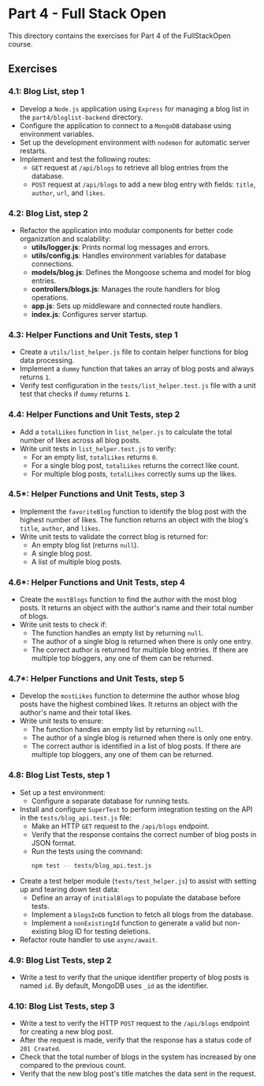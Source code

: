 # Part 4 - Full Stack Open

This directory contains the exercises for Part 4 of the FullStackOpen course.

## Exercises

### 4.1: Blog List, step 1
- Develop a `Node.js` application using `Express` for managing a blog list in the `part4/bloglist-backend` directory.
- Configure the application to connect to a `MongoDB` database using environment variables.
- Set up the development environment with `nodemon` for automatic server restarts.
- Implement and test the following routes:
  - `GET` request at `/api/blogs` to retrieve all blog entries from the database.
  - `POST` request at `/api/blogs` to add a new blog entry with fields: `title`, `author`, `url`, and `likes`.

### 4.2: Blog List, step 2
- Refactor the application into modular components for better code organization and scalability:
  - **utils/logger.js**: Prints normal log messages and errors.
  - **utils/config.js**: Handles environment variables for database connections.
  - **models/blog.js**: Defines the Mongoose schema and model for blog entries.
  - **controllers/blogs.js**: Manages the route handlers for blog operations.
  - **app.js**: Sets up middleware and connected route handlers.
  - **index.js**: Configures server startup.

### 4.3: Helper Functions and Unit Tests, step 1
- Create a `utils/list_helper.js` file to contain helper functions for blog data processing.
- Implement a `dummy` function that takes an array of blog posts and always returns `1`.  
- Verify test configuration in the `tests/list_helper.test.js` file with a unit test that checks if `dummy` returns `1`.

### 4.4: Helper Functions and Unit Tests, step 2
- Add a `totalLikes` function in `list_helper.js` to calculate the total number of likes across all blog posts.  
- Write unit tests in `list_helper.test.js` to verify:
  - For an empty list, `totalLikes` returns `0`.
  - For a single blog post, `totalLikes` returns the correct like count.
  - For multiple blog posts, `totalLikes` correctly sums up the likes.

### 4.5\*: Helper Functions and Unit Tests, step 3
- Implement the `favoriteBlog` function to identify the blog post with the highest number of likes. The function returns an object with the blog's `title`, `author`, and `likes`.  
- Write unit tests to validate the correct blog is returned for:
  - An empty blog list (returns `null`).
  - A single blog post.
  - A list of multiple blog posts.

### 4.6\*: Helper Functions and Unit Tests, step 4
- Create the `mostBlogs` function to find the author with the most blog posts. It returns an object with the author's name and their total number of blogs.  
- Write unit tests to check if:
  - The function handles an empty list by returning `null`.
  - The author of a single blog is returned when there is only one entry.
  - The correct author is returned for multiple blog entries. If there are multiple top bloggers, any one of them can be returned.

### 4.7\*: Helper Functions and Unit Tests, step 5
- Develop the `mostLikes` function to determine the author whose blog posts have the highest combined likes. It returns an object with the author's name and their total likes.  
- Write unit tests to ensure:
  - The function handles an empty list by returning `null`.
  - The author of a single blog is returned when there is only one entry.
  - The correct author is identified in a list of blog posts. If there are multiple top bloggers, any one of them can be returned.

### 4.8: Blog List Tests, step 1
- Set up a test environment:
  - Configure a separate database for running tests.
- Install and configure `SuperTest` to perform integration testing on the API in the `tests/blog_api.test.js` file:
  - Make an HTTP `GET` request to the `/api/blogs` endpoint.
  - Verify that the response contains the correct number of blog posts in JSON format.
  - Run the tests using the command:
	  ```bash
	  npm test -- tests/blog_api.test.js
	  ```
- Create a test helper module (`tests/test_helper.js`) to assist with setting up and tearing down test data:
  - Define an array of `initialBlogs` to populate the database before tests.
  - Implement a `blogsInDb` function to fetch all blogs from the database.
  - Implement a `nonExistingId` function to generate a valid but non-existing blog ID for testing deletions.
- Refactor route handler to use `async/await`.

### 4.9: Blog List Tests, step 2
- Write a test to verify that the unique identifier property of blog posts is named `id`. By default, MongoDB uses `_id` as the identifier.

### 4.10: Blog List Tests, step 3
- Write a test to verify the HTTP `POST` request to the `/api/blogs` endpoint for creating a new blog post.
- After the request is made, verify that the response has a status code of `201 Created`.
- Check that the total number of blogs in the system has increased by one compared to the previous count.
- Verify that the new blog post's title matches the data sent in the request.